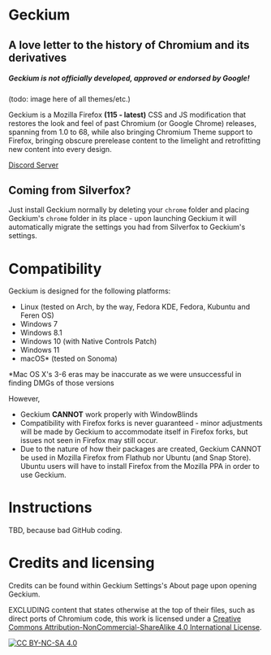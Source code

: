 # Geckium
## A love letter to the history of Chromium and its derivatives

##### Geckium is not officially developed, approved or endorsed by Google!

(todo: image here of all themes/etc.)

Geckium is a Mozilla Firefox **(115 - latest)** CSS and JS modification that restores the look and feel of past Chromium (or Google Chrome) releases, spanning from 1.0 to 68, while also bringing Chromium Theme support to Firefox, bringing obscure prerelease content to the limelight and retrofitting new content into every design.

[Discord Server](https://discord.gg/ZDeT6vdqMp)

## Coming from Silverfox?

Just install Geckium normally by deleting your `chrome` folder and placing Geckium's `chrome` folder in its place - upon launching Geckium it will automatically migrate the settings you had from Silverfox to Geckium's settings.

# Compatibility

Geckium is designed for the following platforms:

- Linux (tested on Arch, by the way, Fedora KDE, Fedora, Kubuntu and Feren OS)
- Windows 7
- Windows 8.1
- Windows 10 (with Native Controls Patch)
- Windows 11
- macOS* (tested on Sonoma)

*Mac OS X's 3-6 eras may be inaccurate as we were unsuccessful in finding DMGs of those versions

However,

- Geckium **CANNOT** work properly with WindowBlinds
- Compatibility with Firefox forks is never guaranteed - minor adjustments will be made by Geckium to accommodate itself in Firefox forks, but issues not seen in Firefox may still occur.
- Due to the nature of how their packages are created, Geckium CANNOT be used in Mozilla Firefox from Flathub nor Ubuntu (and Snap Store). Ubuntu users will have to install Firefox from the Mozilla PPA in order to use Geckium. 

# Instructions

TBD, because bad GitHub coding. 

# Credits and licensing

Credits can be found within Geckium Settings's About page upon opening Geckium.

EXCLUDING content that states otherwise at the top of their files, such as direct ports of Chromium code, this work is licensed under a
[Creative Commons Attribution-NonCommercial-ShareAlike 4.0 International License][cc-by-nc-sa].

[![CC BY-NC-SA 4.0][cc-by-nc-sa-image]][cc-by-nc-sa]

[cc-by-nc-sa]: http://creativecommons.org/licenses/by-nc-sa/4.0/
[cc-by-nc-sa-image]: https://licensebuttons.net/l/by-nc-sa/4.0/88x31.png
